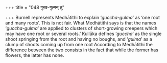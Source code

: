 +++
title = "048 गुच्छ-गुल्मन् तु"

+++
Burnell represents Medhātithi to explain ‘*guccha-gulma*’ as ‘one root
and many roots’. This is not fair. What Medhātithi says is that the
names ‘*guccha-gulma*’ are applied to clusters of short-growing creepers
which may have one root or several roots.’ Kullūka defines ‘*guccha*’ as
the single shoot springing from the root and having no boughs, and
‘*gulma*’ as a clump of shoots coming up from one root According to
Medhātithi the difference between the two consists in the fact that
while the former has flowers, the latter has none.
